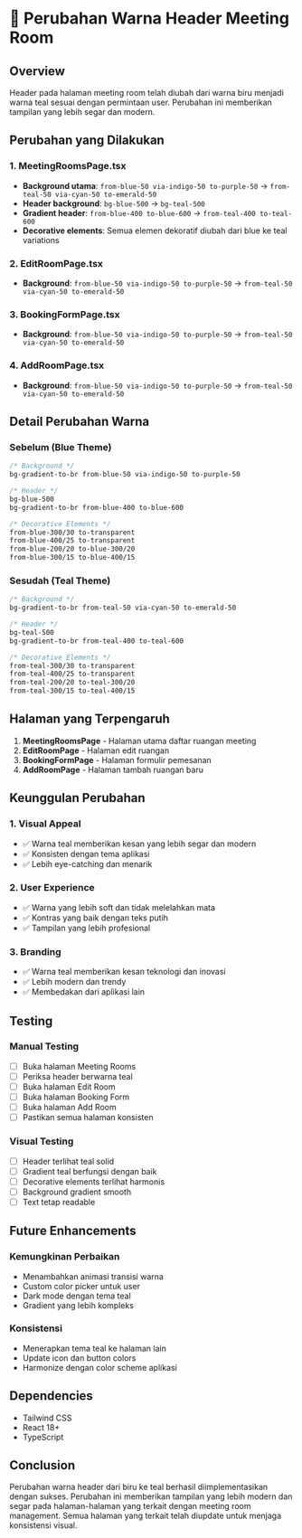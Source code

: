 # 🎨 Perubahan Warna Header Meeting Room

## Overview
Header pada halaman meeting room telah diubah dari warna biru menjadi warna teal sesuai dengan permintaan user. Perubahan ini memberikan tampilan yang lebih segar dan modern.

## Perubahan yang Dilakukan

### 1. **MeetingRoomsPage.tsx**
- **Background utama**: `from-blue-50 via-indigo-50 to-purple-50` → `from-teal-50 via-cyan-50 to-emerald-50`
- **Header background**: `bg-blue-500` → `bg-teal-500`
- **Gradient header**: `from-blue-400 to-blue-600` → `from-teal-400 to-teal-600`
- **Decorative elements**: Semua elemen dekoratif diubah dari blue ke teal variations

### 2. **EditRoomPage.tsx**
- **Background**: `from-blue-50 via-indigo-50 to-purple-50` → `from-teal-50 via-cyan-50 to-emerald-50`

### 3. **BookingFormPage.tsx**
- **Background**: `from-blue-50 via-indigo-50 to-purple-50` → `from-teal-50 via-cyan-50 to-emerald-50`

### 4. **AddRoomPage.tsx**
- **Background**: `from-blue-50 via-indigo-50 to-purple-50` → `from-teal-50 via-cyan-50 to-emerald-50`

## Detail Perubahan Warna

### **Sebelum (Blue Theme)**
```css
/* Background */
bg-gradient-to-br from-blue-50 via-indigo-50 to-purple-50

/* Header */
bg-blue-500
bg-gradient-to-br from-blue-400 to-blue-600

/* Decorative Elements */
from-blue-300/30 to-transparent
from-blue-400/25 to-transparent
from-blue-200/20 to-blue-300/20
from-blue-300/15 to-blue-400/15
```

### **Sesudah (Teal Theme)**
```css
/* Background */
bg-gradient-to-br from-teal-50 via-cyan-50 to-emerald-50

/* Header */
bg-teal-500
bg-gradient-to-br from-teal-400 to-teal-600

/* Decorative Elements */
from-teal-300/30 to-transparent
from-teal-400/25 to-transparent
from-teal-200/20 to-teal-300/20
from-teal-300/15 to-teal-400/15
```

## Halaman yang Terpengaruh

1. **MeetingRoomsPage** - Halaman utama daftar ruangan meeting
2. **EditRoomPage** - Halaman edit ruangan
3. **BookingFormPage** - Halaman formulir pemesanan
4. **AddRoomPage** - Halaman tambah ruangan baru

## Keunggulan Perubahan

### 1. **Visual Appeal**
- ✅ Warna teal memberikan kesan yang lebih segar dan modern
- ✅ Konsisten dengan tema aplikasi
- ✅ Lebih eye-catching dan menarik

### 2. **User Experience**
- ✅ Warna yang lebih soft dan tidak melelahkan mata
- ✅ Kontras yang baik dengan teks putih
- ✅ Tampilan yang lebih profesional

### 3. **Branding**
- ✅ Warna teal memberikan kesan teknologi dan inovasi
- ✅ Lebih modern dan trendy
- ✅ Membedakan dari aplikasi lain

## Testing

### **Manual Testing**
- [ ] Buka halaman Meeting Rooms
- [ ] Periksa header berwarna teal
- [ ] Buka halaman Edit Room
- [ ] Buka halaman Booking Form
- [ ] Buka halaman Add Room
- [ ] Pastikan semua halaman konsisten

### **Visual Testing**
- [ ] Header terlihat teal solid
- [ ] Gradient teal berfungsi dengan baik
- [ ] Decorative elements terlihat harmonis
- [ ] Background gradient smooth
- [ ] Text tetap readable

## Future Enhancements

### **Kemungkinan Perbaikan**
- Menambahkan animasi transisi warna
- Custom color picker untuk user
- Dark mode dengan tema teal
- Gradient yang lebih kompleks

### **Konsistensi**
- Menerapkan tema teal ke halaman lain
- Update icon dan button colors
- Harmonize dengan color scheme aplikasi

## Dependencies

- Tailwind CSS
- React 18+
- TypeScript

## Conclusion

Perubahan warna header dari biru ke teal berhasil diimplementasikan dengan sukses. Perubahan ini memberikan tampilan yang lebih modern dan segar pada halaman-halaman yang terkait dengan meeting room management. Semua halaman yang terkait telah diupdate untuk menjaga konsistensi visual.
